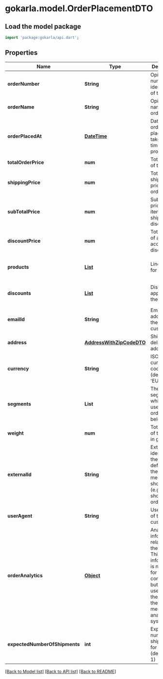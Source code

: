 # gokarla.model.OrderPlacementDTO

## Load the model package
```dart
import 'package:gokarla/api.dart';
```

## Properties
Name | Type | Description | Notes
------------ | ------------- | ------------- | -------------
**orderNumber** | **String** | Opinionated numeric identification of the order | 
**orderName** | **String** | Opinionated name of the order | [optional] 
**orderPlacedAt** | [**DateTime**](DateTime.md) | Date the order was placed. Will take current time if not provided | [optional] 
**totalOrderPrice** | **num** | Total price of the order | [optional] 
**shippingPrice** | **num** | Total shipping price of the order | [optional] 
**subTotalPrice** | **num** | Subtotal price of items before shipping and discounts | [optional] 
**discountPrice** | **num** | Total price of all the accumulated discounts | [optional] [default to 0]
**products** | [**List<ProductDTO>**](ProductDTO.md) | Line items for the order | [optional] [default to const []]
**discounts** | [**List<OrderDiscountDTO>**](OrderDiscountDTO.md) | Discounts applied to the order | [optional] [default to const []]
**emailId** | **String** | Email address of the customer | [optional] 
**address** | [**AddressWithZipCodeDTO**](AddressWithZipCodeDTO.md) | Shipment delivery address | 
**currency** | **String** | ISO 4217 currency code (default to 'EUR') | [optional] [default to 'EUR']
**segments** | **List<String>** | The segments to which the user of the order belongs | [optional] [default to const []]
**weight** | **num** | Total weight of the order in grams | [optional] 
**externalId** | **String** | External identifier of the order as defined by the merchant shop system (e.g. shopify's order id) | 
**userAgent** | **String** | User agent of the customer | [optional] 
**orderAnalytics** | [**Object**](.md) | Analytics information related to the order. This information is not used for any computation, but can be used to track the order in the merchant's analytics system. | [optional] [default to {}]
**expectedNumberOfShipments** | **int** | Expected number of shipments for the order (defaults to 1) | [optional] [default to 1]

[[Back to Model list]](../README.md#documentation-for-models) [[Back to API list]](../README.md#documentation-for-api-endpoints) [[Back to README]](../README.md)


